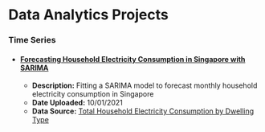 # Data Analytics Projects

### Time Series

- #### **[Forecasting Household Electricity Consumption in Singapore with SARIMA](time-series/forecasting_household_electricity_SARIMA.ipynb)**
  - **Description:** Fitting a SARIMA model to forecast monthly household electricity consumption in Singapore
  - **Date Uploaded:** 10/01/2021
  - **Data Source:** [Total Household Electricity Consumption by Dwelling Type](https://data.gov.sg/dataset/total-household-electricity-consumption-by-dwelling-type)
